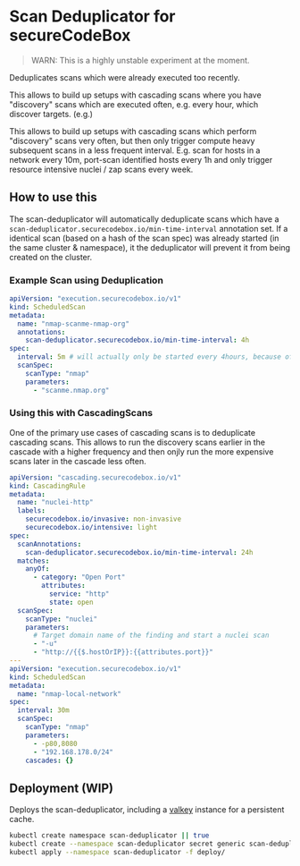 # Scan Deduplicator for secureCodeBox

> WARN: This is a highly unstable experiment at the moment.

Deduplicates scans which were already executed too recently.

This allows to build up setups with cascading scans where you have "discovery" scans which are executed often, e.g. every hour, which discover targets. (e.g.)

This allows to build up setups with cascading scans which perform "discovery" scans very often, but then only trigger compute heavy subsequent scans in a less frequent interval. E.g. scan for hosts in a network every 10m, port-scan identified hosts every 1h and only trigger resource intensive nuclei / zap scans every week.

## How to use this

The scan-deduplicator will automatically deduplicate scans which have a `scan-deduplicator.securecodebox.io/min-time-interval` annotation set.
If a identical scan (based on a hash of the scan spec) was already started (in the same cluster & namespace), it the deduplicator will prevent it from being created on the cluster.

### Example Scan using Deduplication

```yaml
apiVersion: "execution.securecodebox.io/v1"
kind: ScheduledScan
metadata:
  name: "nmap-scanme-nmap-org"
  annotations:
    scan-deduplicator.securecodebox.io/min-time-interval: 4h
spec:
  interval: 5m # will actually only be started every 4hours, because of the deduplication
  scanSpec:
    scanType: "nmap"
    parameters:
      - "scanme.nmap.org"
```

### Using this with CascadingScans

One of the primary use cases of cascading scans is to deduplicate cascading scans.
This allows to run the discovery scans earlier in the cascade with a higher frequency and then onjly run the more expensive scans later in the cascade less often.

```yaml
apiVersion: "cascading.securecodebox.io/v1"
kind: CascadingRule
metadata:
  name: "nuclei-http"
  labels:
    securecodebox.io/invasive: non-invasive
    securecodebox.io/intensive: light
spec:
  scanAnnotations:
    scan-deduplicator.securecodebox.io/min-time-interval: 24h
  matches:
    anyOf:
      - category: "Open Port"
        attributes:
          service: "http"
          state: open
  scanSpec:
    scanType: "nuclei"
    parameters:
      # Target domain name of the finding and start a nuclei scan
      - "-u"
      - "http://{{$.hostOrIP}}:{{attributes.port}}"
---
apiVersion: "execution.securecodebox.io/v1"
kind: ScheduledScan
metadata:
  name: "nmap-local-network"
spec:
  interval: 30m
  scanSpec:
    scanType: "nmap"
    parameters:
      - -p80,8080
      - "192.168.178.0/24"
    cascades: {}
```

## Deployment (WIP)

Deploys the scan-deduplicator, including a [valkey](https://valkey.io/) instance for a persistent cache.

```bash
kubectl create namespace scan-deduplicator || true
kubectl create --namespace scan-deduplicator secret generic scan-deduplicator-cache-credentials --from-literal="password=$(uuidgen)" || true
kubectl apply --namespace scan-deduplicator -f deploy/
```
